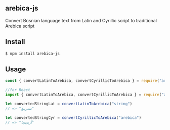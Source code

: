 ## arebica-js

Convert Bosnian language text from Latin and Cyrillic script to traditional Arebica script

## Install

```bash
$ npm install arebica-js
```

## Usage

```js
const { convertLatinToArebica, convertCyrillicToArebica } = require("arebica-js")

//for React
import { convertLatinToArebica, convertCyrillicToArebica } = require("arebica-js")

let convertedStringLat = convertLatinToArebica("string")
// => "سترینغ"

let convertedStringCyr = convertCyrillicToArebica("arebica")
// => "آرەبیڄا"
```
